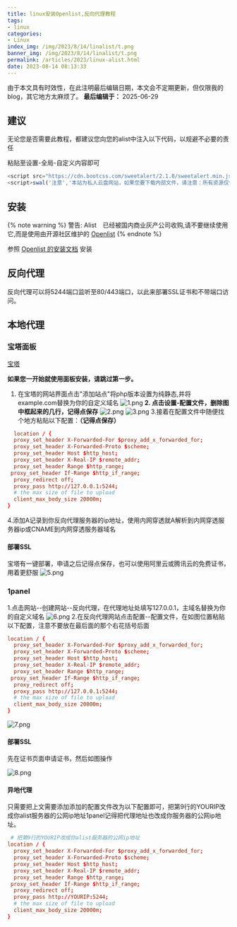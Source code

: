 ```yaml
---
title: linux安装Openlist,反向代理教程
tags: 
- linux
categories: 
- Linux
index_img: /img/2023/8/14/linalist/t.png
banner_img: /img/2023/8/14/linalist/t.png
permalink: /articles/2023/linux-alist.html
date: 2023-08-14 08:13:33
---
```


由于本文具有时效性，在此注明最后编辑日期，本文会不定期更新，但仅限我的blog，其它地方太麻烦了。 **最后编辑于：** 2025-06-29

## 建议

无论您是否需要此教程，都建议您向您的alist中注入以下代码，以规避不必要的责任

粘贴至设置-全局-自定义内容即可

```javascript
<script src="https://cdn.bootcss.com/sweetalert/2.1.0/sweetalert.min.js"></script>
<script>swal('注意','本站为私人云盘网站，如果您要下载内部文件，请注意：所有资源仅供学习交流使用，请在下载后24小时内删除','success'); </script>
```

## 安装

{% note warning %}
警告: Alist　已经被国内商业灰产公司收购,请不要继续使用它,而是使用由开源社区维护的 [Openlist](https://oplist.org/)
{% endnote %}

参照 [Openlist 的安装文档](https://oplist.org/zh/guide/install/script.html) 安装

## 反向代理

反向代理可以将5244端口监听至80/443端口，以此来部署SSL证书和不带端口访问。

## 本地代理

### 宝塔面板

[宝塔](https://www.bt.cn/?invite_code=M192aGJreGU=)

**如果您一开始就使用面板安装，请跳过第一步。**

1. 在宝塔的网站界面点击"添加站点"将php版本设置为纯静态,并将example.com替换为你的自定义域名
![1.png](/img/2023/8/14/linalist/1.png)
**2. 点击设置-配置文件，删除图中框起来的几行，记得点保存**
![2.png](/img/2023/8/14/linalist/2.png)
![3.png](/img/2023/8/14/linalist/3.png)
3.接着在配置文件中随便找个地方粘贴以下配置：**（记得点保存）**

```conf
  location / {
  proxy_set_header X-Forwarded-For $proxy_add_x_forwarded_for;
  proxy_set_header X-Forwarded-Proto $scheme;
  proxy_set_header Host $http_host;
  proxy_set_header X-Real-IP $remote_addr;
  proxy_set_header Range $http_range;
 proxy_set_header If-Range $http_if_range;
  proxy_redirect off;
  proxy_pass http://127.0.0.1:5244;
  # the max size of file to upload
  client_max_body_size 20000m;
}
```

4.添加A记录到你反向代理服务器的ip地址，使用内网穿透就A解析到内网穿透服务器ip或CNAME到内网穿透服务器域名

#### 部署SSL

宝塔有一键部署，申请之后记得点保存，也可以使用阿里云或腾讯云的免费证书，用着更舒服
![5.png](/img/2023/8/14/linalist/5.png)

### 1panel

1.点击网站--创建网站--反向代理，在代理地址处填写127.0.0.1，主域名替换为你的自定义域名
![6.png](/img/2023/8/14/linalist/6.png)
2.在反向代理网站点击配置--配置文件，在如图位置粘贴以下配置，注意不要放在最后面的那个右花括号后面

```conf
location / {
  proxy_set_header X-Forwarded-For $proxy_add_x_forwarded_for;
  proxy_set_header X-Forwarded-Proto $scheme;
  proxy_set_header Host $http_host;
  proxy_set_header X-Real-IP $remote_addr;
  proxy_set_header Range $http_range;
 proxy_set_header If-Range $http_if_range;
  proxy_redirect off;
  proxy_pass http://127.0.0.1:5244;
  # the max size of file to upload
  client_max_body_size 20000m;
}

```

![7.png](/img/2023/8/14/linalist/7.png)

#### 部署SSL

先在证书页面申请证书，然后如图操作

![8.png](/img/2023/8/14/linalist/8.png)

#### **异地代理**

只需要把上文需要添加添加的配置文件改为以下配置即可，把第9行的YOURIP改成你alist服务器的公网ip地址1panel记得把代理地址也改成你服务器的公网ip地址。

```conf
 # 把第9行的YOURIP改成你alist服务器的公网ip地址
location / {
  proxy_set_header X-Forwarded-For $proxy_add_x_forwarded_for;
  proxy_set_header X-Forwarded-Proto $scheme;
  proxy_set_header Host $http_host;
  proxy_set_header X-Real-IP $remote_addr;
  proxy_set_header Range $http_range;
 proxy_set_header If-Range $http_if_range;
  proxy_redirect off;
  proxy_pass http://YOURIP:5244;
  # the max size of file to upload
  client_max_body_size 20000m;
}
```
